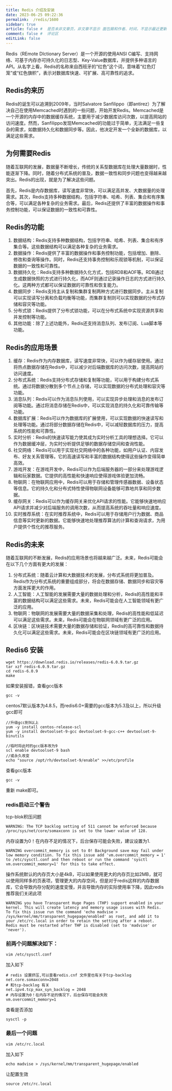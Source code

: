 ```yaml
---
title: Redis 介绍及安装
date: 2023-06-25 09:22:36
permalink:  /redis/1600
sidebar: true
article: false #  是否未非文章页，非文章不显示 面包屑和作者、时间，不显示最近更新栏，不会参与到最近更新文章的数据计算中
comment: false #  评论区
editLink: false
---
```




Redis（REmote DIctionary Server）是一个开源的使用ANSI C编写、支持网络、可基于内存亦可持久化的日志型、Key-Value数据库，并提供多种语言的API。从名字上看，Redis的名称来自西班牙的“红色”这个词，意味着“红色灯笼”或“红色旗帜”，表示对数据库快速、可扩展、高可靠性的追求。

## Redis的来历

Redis的诞生可以追溯到2009年，当时Salvatore Sanfilippo（即antirez）为了解决自己在使用Memcached时遇到的一些问题，开始开发Redis。Memcached是一个开源的内存中的数据缓存系统，主要用于减少数据库访问次数，以提高网站的访问速度。然而，Sanfilippo发现Memcached的功能过于简单，无法满足一些复杂的需求，如数据持久化和数据同步等。因此，他决定开发一个全新的数据库，以满足这些需求。

## 为何需要Redis

随着互联网的发展，数据量不断增长，传统的关系型数据库在处理大量数据时，性能逐渐下降。同时，随着分布式系统的普及，数据一致性和同步问题也变得越来越突出。Redis的出现，就是为了解决这些问题。

首先，Redis是内存数据库，读写速度非常快，可以满足高并发、大数据量的处理需求。其次，Redis支持多种数据结构，包括字符串、哈希、列表、集合和有序集合等，可以满足各种复杂的业务需求。最后，Redis还提供了丰富的数据操作和事务控制功能，可以保证数据的一致性和可靠性。

## Redis的功能

1. 数据结构：Redis支持多种数据结构，包括字符串、哈希、列表、集合和有序集合等。这些数据结构可以满足各种复杂的业务需求。
2. 数据操作：Redis提供了丰富的数据操作和事务控制功能，包括增加、删除、修改和查询等操作。同时，Redis还支持事务控制和乐观锁等机制，可以保证数据的一致性和可靠性。
3. 数据持久化：Redis支持多种数据持久化方式，包括RDB和AOF等。RDB通过生成数据快照的方式进行持久化，而AOF则通过记录操作日志的方式进行持久化。这两种方式都可以保证数据的可靠性和恢复能力。
4. 数据同步：Redis支持主从复制和集群复制两种方式进行数据同步。主从复制可以实现读写分离和负载均衡等功能，而集群复制则可以实现数据的分布式存储和容灾等功能。
5. 分布式锁：Redis提供了分布式锁功能，可以在分布式系统中实现资源共享和并发控制等功能。
6. 其他功能：除了上述功能外，Redis还支持消息队列、发布订阅、Lua脚本等功能。

## Redis的应用场景

1. 缓存：Redis作为内存数据库，读写速度非常快，可以作为缓存层使用。通过将热点数据存储在Redis中，可以减少对后端数据库的访问次数，提高网站的访问速度。
2. 分布式系统：Redis支持分布式存储和复制等功能，可以用于构建分布式系统。通过将数据分散到多个节点上存储，可以实现数据的分布式处理和容灾等功能。
3. 消息队列：Redis可以作为消息队列使用，可以实现异步处理和消息的发布订阅等功能。通过将消息存储在Redis中，可以实现消息的持久化和可靠传输等功能。
4. 数据库扩展：Redis可以作为数据库的扩展使用，可以实现数据的快速读写和处理等功能。通过将部分数据存储在Redis中，可以减轻数据库的压力，提高系统的性能和可靠性。 
5. 实时分析：Redis的快速读写能力使其成为实时分析工具的理想选择。它可以作为数据缓冲层，为实时分析提供足够的数据存储空间和查询性能。 
6. 社交网络：Redis可以用于实现社交网络中的各种功能，如用户认证、内容发布、好友关系管理等。它的高速读写和丰富的数据结构使得这些操作变得简单高效。 
7. 游戏开发：在游戏开发中，Redis可以作为后端服务器的一部分来处理游戏逻辑和玩家数据。它提供的高性能和快速响应使得游戏体验更加流畅。 
8. 物联网：在物联网应用中，Redis可以用于存储和管理传感器数据、设备状态等信息。它的持久化和分布式特性使得物联网设备能够可靠地共享和同步数据。 
9. 缓存网关：Redis可以作为缓存网关来优化API请求的性能。它能够快速地响应API请求并减少对后端服务的调用次数，从而提高系统的吞吐量和响应速度。 
10. 实时推荐系统：在实时推荐系统中，Redis可以用于存储用户行为数据、商品信息等实时更新的数据。它能够快速地处理推荐算法的计算和查询请求，为用户提供个性化的推荐服务。

## Redis的未来

随着互联网的不断发展，Redis的应用场景也将越来越广泛。未来，Redis可能会在以下几个方面有更大的发展：

1. 分布式系统：随着云计算和大数据技术的发展，分布式系统将更加普及。Redis作为分布式系统的重要组成部分，将会在数据存储、数据同步和容灾等方面发挥更大的作用。
2. 人工智能：人工智能的发展需要大量的数据处理和分析，Redis的高性能和丰富的数据结构可以满足这些需求。未来，Redis可能会在人工智能领域有更广泛的应用。
3. 物联网：物联网的发展需要大量的数据采集和处理，Redis的高性能和低延迟可以满足这些需求。未来，Redis可能会在物联网领域有更广泛的应用。
4. 区块链：区块链技术需要大量的数据存储和验证，Redis的高可靠性和数据持久化可以满足这些需求。未来，Redis可能会在区块链领域有更广泛的应用。

## Redis6 安装

```shell
wget https://download.redis.io/releases/redis-6.0.9.tar.gz
tar xzf redis-6.0.9.tar.gz
cd redis-6.0.9
make
```
如果安装报错，查看gcc版本
```shell
gcc -v
```
centos7默认版本为4.8.5，而redis6.0+需要的gcc版本为5.3及以上，所以升级gcc即可
```shell
//升级gcc到9以上
yum -y install centos-release-scl
yum -y install devtoolset-9-gcc devtoolset-9-gcc-c++ devtoolset-9-binutils
```
```shell
//临时将此时的gcc版本改为9
scl enable devtoolset-9 bash
//或永久改变
echo "source /opt/rh/devtoolset-9/enable" >>/etc/profile
```
查看gcc版本
```shell
gcc -v
```
重新 make即可。

### redis启动三个警告

tcp-blok积压问题
```shell
WARNING: The TCP backlog setting of 511 cannot be enforced because /proc/sys/net/core/somaxconn is set to the lower value of 128.
```

内存设置为0！在内存不足的情况下，后台保存可能会失败，建议设置为1.
```shell
WARNING overcommit_memory is set to 0! Background save may fail under low memory condition. To fix this issue add 'vm.overcommit_memory = 1' to /etc/sysctl.conf and then reboot or run the command 'sysctl vm.overcommit_memory=1' for this to take effect.
```

操作系统默认的内存页大小是4kB，可以如果使用更大的内存页比如2MB，就可以使用同样多的页表项，管理更大的内存空间，但是对于redis这样的内存数据库，它会导致内存分配的速度变慢，并且导致内存的实际使用率下降，因此redis推荐我们关闭此项
```shell
WARNING you have Transparent Huge Pages (THP) support enabled in your kernel. This will create latency and memory usage issues with Redis. To fix this issue run the command 'echo madvise > /sys/kernel/mm/transparent_hugepage/enabled' as root, and add it to your /etc/rc.local in order to retain the setting after a reboot. Redis must be restarted after THP is disabled (set to 'madvise' or 'never').
```

### 前两个问题解决如下：
```shell
vim /etc/sysctl.conf 
```
加入如下
```properties
# redis 设置挤压,可以查看redis.cnf 文件里也有关于tcp-backlog
net.core.somaxconn=2048
# 和tcp-backlog 有关
net.ipv4.tcp_max_syn_backlog = 2048
# 内存设置为0！在内存不足的情况下，后台保存可能会失败
vm.overcommit_memory=1
```
查看是否添加
```shell
sysctl -p
```

### 最后一个问题
```shell
vim /etc/rc.local 
```
加入如下
```shell
echo madvise > /sys/kernel/mm/transparent_hugepage/enabled
```
让配置生效
```shell
source /etc/rc.local 
```
